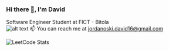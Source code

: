### Hi there 👋, I'm David
Software Engineer Student at FICT - Bitola <br> ![alt text]([https://images.emojiterra.com/twitter/v14.0/1024px/1f1f2-1f1f0.png])
📫 You can reach me at jordanoski.david16@gmail.com
<!--
**jordanoskidavid/jordanoskidavid** is a ✨ _special_ ✨ repository because its `README.md` (this file) appears on your GitHub profile.

Here are some ideas to get you started:

- 🔭 I’m currently working on ...
- 🌱 I’m currently learning ...
- 👯 I’m looking to collaborate on ...
- 🤔 I’m looking for help with ...
- 💬 Ask me about ...
- 📫 Reach me
- 😄 Pronouns: ...
- ⚡ Fun fact: ...
-->
![LeetCode Stats](https://leetcard.jacoblin.cool/jordanoskidavid?theme=dark&font=Noto%20Sans%20Meetei%20Mayek)
